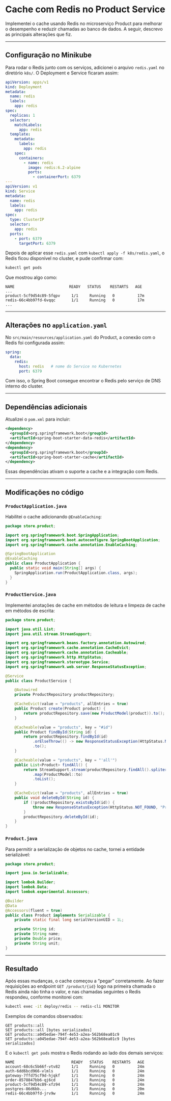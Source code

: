 # Cache com Redis no Product Service

Implementei o cache usando Redis no microserviço Product para melhorar o desempenho e reduzir chamadas ao banco de dados. A seguir, descrevo as principais alterações que fiz.

---

## Configuração no Minikube

Para rodar o Redis junto com os serviços, adicionei o arquivo `redis.yaml` no diretório `k8s/`. O Deployment e Service ficaram assim:

```yaml
apiVersion: apps/v1
kind: Deployment
metadata:
  name: redis
  labels:
    app: redis
spec:
  replicas: 1
  selector:
    matchLabels:
      app: redis
  template:
    metadata:
      labels:
        app: redis
    spec:
      containers:
        - name: redis
          image: redis:6.2-alpine
          ports:
            - containerPort: 6379
---
apiVersion: v1
kind: Service
metadata:
  name: redis
  labels:
    app: redis
spec:
  type: ClusterIP
  selector:
    app: redis
  ports:
    - port: 6379
      targetPort: 6379
```

Depois de aplicar esse `redis.yaml` com `kubectl apply -f k8s/redis.yaml`, o Redis ficou disponível no cluster, e pude confirmar com:

```bash
kubectl get pods
```

Que mostrou algo como:

```
NAME                        READY   STATUS    RESTARTS   AGE
...
product-5cf9d54c89-5fqpv     1/1     Running   0          17m
redis-66c4bb97fd-6vqqc       1/1     Running   0          17m
...
```

---

## Alterações no `application.yaml`

No `src/main/resources/application.yaml` do Product, a conexão com o Redis foi configurada assim:

```yaml
spring:
  data:
    redis:
      host: redis   # nome do Service no Kubernetes
      port: 6379
```

Com isso, o Spring Boot consegue encontrar o Redis pelo serviço de DNS interno do cluster.

---

## Dependências adicionais

Atualizei o `pom.xml` para incluir:

```xml
<dependency>
  <groupId>org.springframework.boot</groupId>
  <artifactId>spring-boot-starter-data-redis</artifactId>
</dependency>
<dependency>
  <groupId>org.springframework.boot</groupId>
  <artifactId>spring-boot-starter-cache</artifactId>
</dependency>
```

Essas dependências ativam o suporte a cache e a integração com Redis.

---

## Modificações no código

### `ProductApplication.java`

Habilitei o cache adicionando `@EnableCaching`:

```java
package store.product;

import org.springframework.boot.SpringApplication;
import org.springframework.boot.autoconfigure.SpringBootApplication;
import org.springframework.cache.annotation.EnableCaching;

@SpringBootApplication
@EnableCaching
public class ProductApplication {
  public static void main(String[] args) {
    SpringApplication.run(ProductApplication.class, args);
  }
}
```

### `ProductService.java`

Implementei anotações de cache em métodos de leitura e limpeza de cache em métodos de escrita:

```java
package store.product;

import java.util.List;
import java.util.stream.StreamSupport;

import org.springframework.beans.factory.annotation.Autowired;
import org.springframework.cache.annotation.CacheEvict;
import org.springframework.cache.annotation.Cacheable;
import org.springframework.http.HttpStatus;
import org.springframework.stereotype.Service;
import org.springframework.web.server.ResponseStatusException;

@Service
public class ProductService {

    @Autowired
    private ProductRepository productRepository;

    @CacheEvict(value = "products", allEntries = true)
    public Product create(Product product) {
        return productRepository.save(new ProductModel(product)).to();
    }

    @Cacheable(value = "products", key = "#id")
    public Product findById(String id) {
        return productRepository.findById(id)
            .orElseThrow(() -> new ResponseStatusException(HttpStatus.NOT_FOUND, "Product not found"))
            .to();
    }

    @Cacheable(value = "products", key = "'all'")
    public List<Product> findAll() {
        return StreamSupport.stream(productRepository.findAll().spliterator(), false)
            .map(ProductModel::to)
            .toList();
    }

    @CacheEvict(value = "products", allEntries = true)
    public void deleteById(String id) {
        if (!productRepository.existsById(id)) {
            throw new ResponseStatusException(HttpStatus.NOT_FOUND, "Product not found");
        }
        productRepository.deleteById(id);
    }
}
```

### `Product.java`

Para permitir a serialização de objetos no cache, tornei a entidade serializável:

```java
package store.product;

import java.io.Serializable;

import lombok.Builder;
import lombok.Data;
import lombok.experimental.Accessors;

@Builder
@Data
@Accessors(fluent = true)
public class Product implements Serializable {
    private static final long serialVersionUID = 1L;

    private String id;
    private String name;
    private Double price;
    private String unit;
}
```

---

## Resultado

Após essas mudanças, o cache começou a “pegar” corretamente. Ao fazer requisições ao endpoint `GET /product/{id}` logo na primeira chamada o Redis ainda não tinha o valor, e nas chamadas seguintes o Redis respondeu, conforme monitorei com:

```bash
kubectl exec -it deploy/redis -- redis-cli MONITOR
```

Exemplos de comandos observados:

```
GET products::all
SET products::all [bytes serializados]
GET products::a045edae-794f-4e53-a2ea-562b68ea01c9
SET products::a045edae-794f-4e53-a2ea-562b68ea01c9 [bytes serializados]
```

E o `kubectl get pods` mostra o Redis rodando ao lado dos demais serviços:

```
NAME                         READY   STATUS    RESTARTS   AGE
account-68c6c5b66f-vtv82     1/1     Running   0          24m
auth-6dd6bcd966-vlmls        1/1     Running   0          24m
gateway-7ffd75cf9d-hjqkf     1/1     Running   0          24m
order-8578847bb6-qj6cd       1/1     Running   0          24m
product-5cf9d54c89-xfz94     1/1     Running   0          24m
postgres-86d6bb...           1/1     Running   0          20m
redis-66c4bb97fd-jrv9w       1/1     Running   0          24m
```